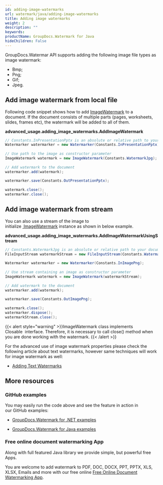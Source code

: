 ```yaml
---
id: adding-image-watermarks
url: watermark/java/adding-image-watermarks
title: Adding image watermarks
weight: 2
description: ""
keywords: 
productName: GroupDocs.Watermark for Java
hideChildren: False
---
```

GroupDocs.Watermar API supports adding the following image file types as image watermark:

*   Bmp;
*   Png;
*   Gif;
*   Jpeg.

## Add image watermark from local file

Following code snippet shows how to add [ImageWatermark](https://apireference.groupdocs.com/watermark/java/com.groupdocs.watermark.watermarks/ImageWatermark) to a document. If the document consists of multiple parts (pages, worksheets, slides, frames etc), the watermark will be added to all of them.

**advanced\_usage.adding\_image\_watermarks.AddImageWatermark**

```csharp
// Constants.InPresentationPptx is an absolute or relative path to your document. Ex: "C:\\Docs\\presentation.pptx"
Watermarker watermarker = new Watermarker(Constants.InPresentationPptx);                                           
                                                                                                                   
// Use path to the image as constructor parameter                                                                  
ImageWatermark watermark = new ImageWatermark(Constants.WatermarkJpg);                                             
                                                                                                                   
// Add watermark to the document                                                                                   
watermarker.add(watermark);                                                                                        
                                                                                                                   
watermarker.save(Constants.OutPresentationPptx);                                                                   
                                                                                                                   
watermark.close();                                                                                                 
watermarker.close();                                                                                             
```

## Add image watermark from stream  

You can also use a stream of the image to initialize [ ImageWatermark](https://apireference.groupdocs.com/watermark/java/com.groupdocs.watermark.watermarks/ImageWatermark) instance as shown in below example.

**advanced\_usage.adding\_image\_watermarks.AddImageWatermarkUsingStream**

```csharp
// Constants.WatermarkJpg is an absolute or relative path to your document. Ex: "C:\\Docs\\watermark.jpg"
FileInputStream watermarkStream = new FileInputStream(Constants.WatermarkJpg);                           
                                                                                                         
Watermarker watermarker = new Watermarker(Constants.InImagePng);                                         
                                                                                                         
// Use stream containing an image as constructor parameter                                               
ImageWatermark watermark = new ImageWatermark(watermarkStream);                                          
                                                                                                         
// Add watermark to the document                                                                         
watermarker.add(watermark);                                                                              
                                                                                                         
watermarker.save(Constants.OutImagePng);                                                                 
                                                                                                         
watermark.close();                                                                                       
watermarker.dispose();                                                                                   
watermarkStream.close();                                                                                 
```

{{< alert style="warning" >}}ImageWatermark class implements Closable  interface. Therefore, it is necessary to call close() method when you are done working with the watermark. {{< /alert >}}

For the advanced use of image watermark properties please check the following article about text watermarks, however same techniques will work for image watermark as well:

*   [Adding Text Watermarks](Adding%2Bimage%2Bwatermarks.html)

## More resources

### GitHub examples

You may easily run the code above and see the feature in action in our GitHub examples:

*   [GroupDocs.Watermark for .NET examples](https://github.com/groupdocs-watermark/GroupDocs.Watermark-for-.NET)
    
*   [GroupDocs.Watermark for Java examples](https://github.com/groupdocs-watermark/GroupDocs.Watermark-for-Java)
    

### Free online document watermarking App

Along with full featured Java library we provide simple, but powerful free Apps.

You are welcome to add watermark to PDF, DOC, DOCX, PPT, PPTX, XLS, XLSX, Emails and more with our free online [Free Online Document Watermarking App](https://products.groupdocs.app/watermark).
